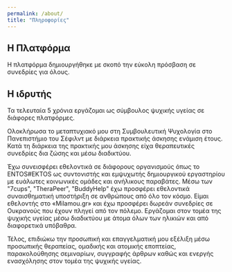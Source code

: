 ```yaml
---
permalink: /about/
title: "Πληροφορίες"
---
```

## Η Πλατφόρμα

Η πλατφόρμα δημιουργήθηκε με σκοπό την εύκολη πρόσβαση σε συνεδρίες για όλους.

## Η ιδρυτής

Τα τελευταία 5 χρόνια εργάζομαι ως σύμβουλος ψυχικής υγείας σε διάφορες πλατφόρμες.

Ολοκλήρωσα το μεταπτυχιακό μου στη Συμβουλευτική Ψυχολογία στο Πανεπιστήμιο του Σέφιλντ με διάρκεια πρακτικής άσκησης ενάμιση έτους. Κατά τη διάρκεια της πρακτικής μου άσκησης είχα θεραπευτικές συνεδρίες δια ζώσης και μέσω διαδικτύου.

Έχω συνεισφέρει εθελοντικά σε διάφορους οργανισμούς όπως το ENTOS#EKTOS ως συντονιστής και εμψυχωτής δημιουργικού εργαστηρίου με ευάλωτες κοινωνικές ομάδες και ανήλικους παραβάτες. Μέσω των "7cups", "TheraPeer", "BuddyHelp" έχω προσφέρει εθελοντικά συναισθηματική υποστήριξη σε ανθρώπους από όλο τον κόσμο. Είμαι εθελοντής στο «Milamou.gr» και έχω προσφέρει δωρεάν συνεδρίες σε Ουκρανούς που έχουν πληγεί από τον πόλεμο. Εργάζομαι στον τομέα της ψυχικής υγείας μέσω διαδικτύου με άτομα όλων των ηλικιών και από διαφορετικά υπόβαθρα.

Τέλος, επιδιώκω την προσωπική και επαγγελματική μου εξέλιξη μέσω προσωπικής θεραπείας, ομαδικής και ατομικής εποπτείας, παρακολούθησης σεμιναρίων, συγγραφής άρθρων καθώς και ενεργής ενασχόλησης στον τομέα της ψυχικής υγείας.